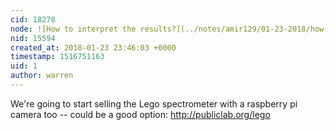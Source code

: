 ```yaml
---
cid: 18278
node: ![How to interpret the results?](../notes/amir129/01-23-2018/how-to-interpret-the-results)
nid: 15594
created_at: 2018-01-23 23:46:03 +0000
timestamp: 1516751163
uid: 1
author: warren
---
```


We're going to start selling the Lego spectrometer with a raspberry pi camera too -- could be a good option: http://publiclab.org/lego